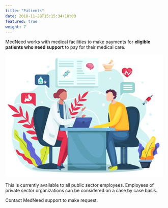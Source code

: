 ```yaml
---
title: "Patients"
date: 2018-11-28T15:15:34+10:00
featured: true
weight: 7
---
```


MedNeed works with medical facilities to make payments for **eligible patients who need support** to pay for their medical care. 

![Support patient](/images/illustrations/patient.jpg)

This is currently available to all public sector employees. Employees of private sector organizations can be considered on a case by case basis.

Contact MedNeed support to make request.


